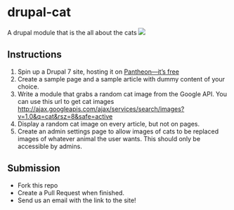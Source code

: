 drupal-cat
==========

A drupal module that is the all about the cats
![](http://www.hdwallpapersinn.com/wp-content/uploads/2014/08/cute-cat-wallpapers.jpg?)

## Instructions

1. Spin up a Drupal 7 site, hosting it on [Pantheon—it’s free](https://pantheon.io/register)
2. Create a sample page and a sample article with dummy content of your choice.
3. Write a module that grabs a random cat image from the Google API.
   You can use this url to get cat images
   http://ajax.googleapis.com/ajax/services/search/images?v=1.0&q=cat&rsz=8&safe=active
4. Display a random cat image on every article, but not on pages.
5. Create an admin settings page to allow images of cats to be replaced images of whatever animal the user wants. This should only be accessible by admins.

## Submission
- Fork this repo
- Create a Pull Request when finished.
- Send us an email with the link to the site!
